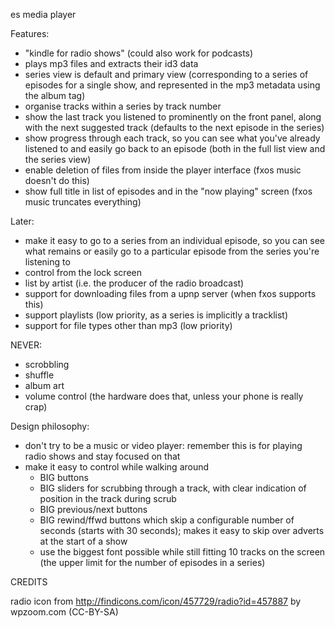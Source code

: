es media player

Features:

*   "kindle for radio shows" (could also work for podcasts)
*   plays mp3 files and extracts their id3 data
*   series view is default and primary view (corresponding to a series of episodes for a single show, and represented in the mp3 metadata using the album tag)
*   organise tracks within a series by track number
*   show the last track you listened to prominently on the front panel, along with the next suggested track (defaults to the next episode in the series)
*   show progress through each track, so you can see what you've already listened to and easily go back to an episode (both in the full list view and the series view)
*   enable deletion of files from inside the player interface (fxos music doesn't do this)
*   show full title in list of episodes and in the "now playing" screen (fxos music truncates everything)

Later:

*   make it easy to go to a series from an individual episode, so you can see what remains or easily go to a particular episode from the series you're listening to
*   control from the lock screen
*   list by artist (i.e. the producer of the radio broadcast)
*   support for downloading files from a upnp server (when fxos supports this)
*   support playlists (low priority, as a series is implicitly a tracklist)
*   support for file types other than mp3 (low priority)

NEVER:

*   scrobbling
*   shuffle
*   album art
*   volume control (the hardware does that, unless your phone is really crap)

Design philosophy:

*   don't try to be a music or video player: remember this is for playing radio shows and stay focused on that
*   make it easy to control while walking around
    *   BIG buttons
    *   BIG sliders for scrubbing through a track, with clear indication of position in the track during scrub
    *   BIG previous/next buttons
    *   BIG rewind/ffwd buttons which skip a configurable number of seconds (starts with 30 seconds); makes it easy to skip over adverts at the start of a show
    *   use the biggest font possible while still fitting 10 tracks on the screen (the upper limit for the number of episodes in a series)


CREDITS

radio icon from http://findicons.com/icon/457729/radio?id=457887 by wpzoom.com (CC-BY-SA)
